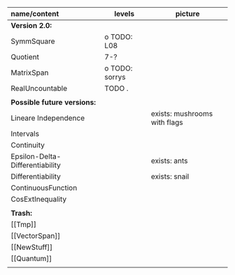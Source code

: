 
| name/content                    | levels         | picture                      |
|:------------------------------- | -------------- | ---------------------------- |
| **Version 2.0:**                |                |                              |
| SymmSquare                      | o TODO: L08    |                              |
| Quotient                        | 7-?            |                              |
| MatrixSpan                      | o TODO: sorrys |                              |
| RealUncountable                 | TODO .         |                              |
|                                 |                |                              |
| **Possible future versions:**   |                |                              |
| Lineare Independence            |                | exists: mushrooms with flags |
| Intervals                       |                |                              |
| Continuity                      |                |                              |
| Epsilon-Delta-Differentiability |                | exists: ants                 |
| Differentiability               |                | exists: snail                |
| ContinuousFunction              |                |                              |
| CosExtInequality                |                |                              |
|                                 |                |                              |
| **Trash:**                      |                |                              |
| [[Tmp]]                         |                |                              |
| [[VectorSpan]]                  |                |                              |
| [[NewStuff]]                    |                |                              |
| [[Quantum]]                     |                |                              |
|                                 |                |                              |

